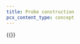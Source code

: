 ```yaml
---
title: Probe construction
pcx_content_type: concept
---
```


{{<render file="_probe-construction.md" productFolder="magic-transit" withParameters="Magic WAN;;/magic-wan/get-started/configure-static-routes/">}}